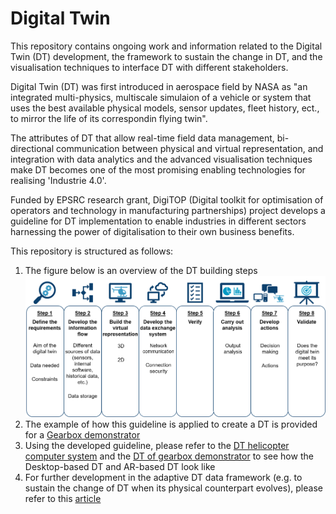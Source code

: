 # Digital Twin
This repository contains ongoing work and information related to the Digital Twin (DT) development, the framework to sustain the change in DT, and the visualisation techniques to interface DT with different stakeholders.

Digital Twin (DT) was first introduced in aerospace field by NASA as "an integrated multi-physics, multiscale simulaion of a vehicle or system that uses the best available physical models, sensor updates, fleet history, ect., to mirror the life of its correspondin flying twin".

The attributes of DT that allow real-time field data management, bi-directional communication between physical and virtual representation, and integration with data analytics and the advanced visualisation techniques make DT becomes one of the most promising enabling technologies for realising 'Industrie 4.0'. 

Funded by EPSRC research grant, DigiTOP (Digital toolkit for optimisation of operators and technology in manufacturing partnerships) project develops a guideline for DT implementation to enable industries in different sectors harnessing the power of digitalisation to their own business benefits. 

This repository is structured as follows:
1. The figure below is an overview of the DT building steps
![](Images/Building%20steps.png)
2. The example of how this guideline is applied to create a DT is provided for a [Gearbox demonstrator](Documents/Digital%20twin%20practice-v1.pdf)
3. Using the developed guideline, please refer to the [DT helicopter computer system](Videos/Computer%20system%20Helicopter.mp4) and the [DT of gearbox demonstrator](Videos/Gearbox%20DT%20Demo.mp4) to see how the Desktop-based DT and AR-based DT look like
4. For further development in the adaptive DT data framework (e.g. to sustain the change of DT when its physical counterpart evolves), please refer to this [article](Publications/A%20design%20framework%20for%20adaptive%20digital%20twin.pdf)


